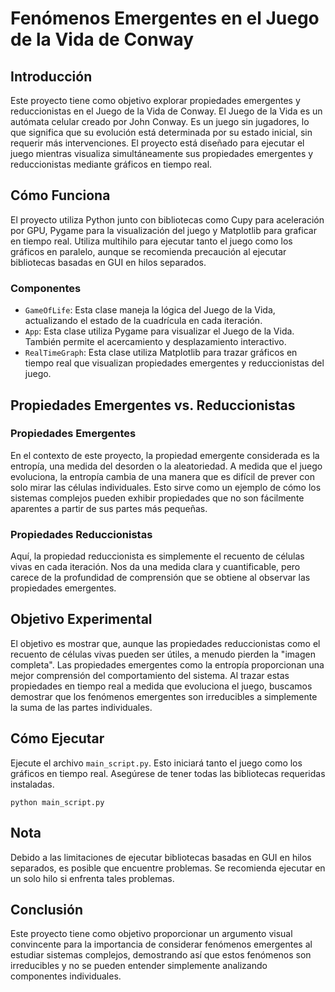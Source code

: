 # Fenómenos Emergentes en el Juego de la Vida de Conway

## Introducción

Este proyecto tiene como objetivo explorar propiedades emergentes y reduccionistas en el Juego de la Vida de Conway. El Juego de la Vida es un autómata celular creado por John Conway. Es un juego sin jugadores, lo que significa que su evolución está determinada por su estado inicial, sin requerir más intervenciones. El proyecto está diseñado para ejecutar el juego mientras visualiza simultáneamente sus propiedades emergentes y reduccionistas mediante gráficos en tiempo real.

## Cómo Funciona

El proyecto utiliza Python junto con bibliotecas como Cupy para aceleración por GPU, Pygame para la visualización del juego y Matplotlib para graficar en tiempo real. Utiliza multihilo para ejecutar tanto el juego como los gráficos en paralelo, aunque se recomienda precaución al ejecutar bibliotecas basadas en GUI en hilos separados.

### Componentes

- `GameOfLife`: Esta clase maneja la lógica del Juego de la Vida, actualizando el estado de la cuadrícula en cada iteración.
- `App`: Esta clase utiliza Pygame para visualizar el Juego de la Vida. También permite el acercamiento y desplazamiento interactivo.
- `RealTimeGraph`: Esta clase utiliza Matplotlib para trazar gráficos en tiempo real que visualizan propiedades emergentes y reduccionistas del juego.

## Propiedades Emergentes vs. Reduccionistas

### Propiedades Emergentes

En el contexto de este proyecto, la propiedad emergente considerada es la entropía, una medida del desorden o la aleatoriedad. A medida que el juego evoluciona, la entropía cambia de una manera que es difícil de prever con solo mirar las células individuales. Esto sirve como un ejemplo de cómo los sistemas complejos pueden exhibir propiedades que no son fácilmente aparentes a partir de sus partes más pequeñas.

### Propiedades Reduccionistas

Aquí, la propiedad reduccionista es simplemente el recuento de células vivas en cada iteración. Nos da una medida clara y cuantificable, pero carece de la profundidad de comprensión que se obtiene al observar las propiedades emergentes.

## Objetivo Experimental

El objetivo es mostrar que, aunque las propiedades reduccionistas como el recuento de células vivas pueden ser útiles, a menudo pierden la "imagen completa". Las propiedades emergentes como la entropía proporcionan una mejor comprensión del comportamiento del sistema. Al trazar estas propiedades en tiempo real a medida que evoluciona el juego, buscamos demostrar que los fenómenos emergentes son irreducibles a simplemente la suma de las partes individuales.

## Cómo Ejecutar

Ejecute el archivo `main_script.py`. Esto iniciará tanto el juego como los gráficos en tiempo real. Asegúrese de tener todas las bibliotecas requeridas instaladas.

`python main_script.py`

## Nota

Debido a las limitaciones de ejecutar bibliotecas basadas en GUI en hilos separados, es posible que encuentre problemas. Se recomienda ejecutar en un solo hilo si enfrenta tales problemas.

## Conclusión

Este proyecto tiene como objetivo proporcionar un argumento visual convincente para la importancia de considerar fenómenos emergentes al estudiar sistemas complejos, demostrando así que estos fenómenos son irreducibles y no se pueden entender simplemente analizando componentes individuales.
